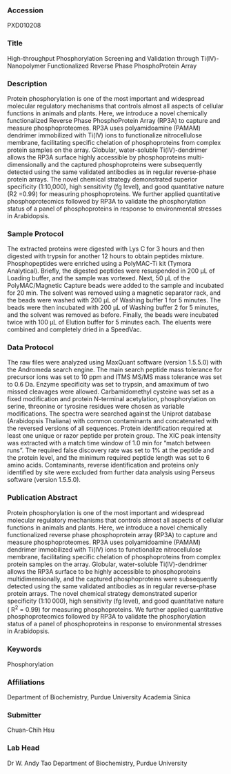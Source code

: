 ### Accession
PXD010208

### Title
High-throughput Phosphorylation Screening and Validation through Ti(IV)-Nanopolymer Functionalized Reverse Phase PhosphoProtein Array

### Description
Protein phosphorylation is one of the most important and widespread molecular regulatory mechanisms that controls almost all aspects of cellular functions in animals and plants. Here, we introduce a novel chemically functionalized Reverse Phase PhosphoProtein Array (RP3A) to capture and measure phosphoproteomes. RP3A uses polyamidoamine (PAMAM) dendrimer immobilized with Ti(IV) ions to functionalize nitrocellulose membrane, facilitating specific chelation of phosphoproteins from complex protein samples on the array. Globular, water-soluble Ti(IV)-dendrimer allows the RP3A surface highly accessible by phosphoproteins multi-dimensionally and the captured phosphoproteins were subsequently detected using the same validated antibodies as in regular reverse-phase protein arrays. The novel chemical strategy demonstrated superior specificity (1:10,000), high sensitivity (fg level), and good quantitative nature (R2 =0.99) for measuring phosphoproteins. We further applied quantitative phosphoproteomics followed by RP3A to validate the phosphorylation status of a panel of phosphoproteins in response to environmental stresses in Arabidopsis.

### Sample Protocol
The extracted proteins were digested with Lys C for 3 hours and then digested with trypsin for another 12 hours to obtain peptides mixture. Phosphopeptides were enriched using a PolyMAC-Ti kit (Tymora Analytical). Briefly, the digested peptides were resuspended in 200 µL of Loading buffer, and the sample was vortexed. Next, 50 µL of the PolyMAC/Magnetic Capture beads were added to the sample and incubated for 20 min. The solvent was removed using a magnetic separator rack, and the beads were washed with 200 µL of Washing buffer 1 for 5 minutes. The beads were then incubated with 200 µL of Washing buffer 2 for 5 minutes, and the solvent was removed as before. Finally, the beads were incubated twice with 100 µL of Elution buffer for 5 minutes each. The eluents were combined and completely dried in a SpeedVac.

### Data Protocol
The raw files were analyzed using MaxQuant software (version 1.5.5.0) with the Andromeda search engine. The main search peptide mass tolerance for precursor ions was set to 10 ppm and ITMS MS/MS mass tolerance was set to 0.6 Da. Enzyme specificity was set to trypsin, and amaximum of two missed cleavages were allowed. Carbamidomethyl cysteine was set as a fixed modification and protein N-terminal acetylation, phosphorylation on serine, threonine or tyrosine residues were chosen as variable modifications. The spectra were searched against the Uniprot database (Arabidopsis Thaliana) with common contaminants and concatenated with the reversed versions of all sequences. Protein identification required at least one unique or razor peptide per protein group. The XIC peak intensity was extracted with a match time window of 1.0 min for “match between runs”. The required false discovery rate was set to 1% at the peptide and the protein level, and the minimum required peptide length was set to 6 amino acids. Contaminants, reverse identification and proteins only identified by site were excluded from further data analysis using Perseus software (version 1.5.5.0).

### Publication Abstract
Protein phosphorylation is one of the most important and widespread molecular regulatory mechanisms that controls almost all aspects of cellular functions in animals and plants. Here, we introduce a novel chemically functionalized reverse phase phosphoprotein array (RP3A) to capture and measure phosphoproteomes. RP3A uses polyamidoamine (PAMAM) dendrimer immobilized with Ti(IV) ions to functionalize nitrocellulose membrane, facilitating specific chelation of phosphoproteins from complex protein samples on the array. Globular, water-soluble Ti(IV)-dendrimer allows the RP3A surface to be highly accessible to phosphoproteins multidimensionally, and the captured phosphoproteins were subsequently detected using the same validated antibodies as in regular reverse-phase protein arrays. The novel chemical strategy demonstrated superior specificity (1:10&#x202f;000), high sensitivity (fg level), and good quantitative nature ( R<sup>2</sup> = 0.99) for measuring phosphoproteins. We further applied quantitative phosphoproteomics followed by RP3A to validate the phosphorylation status of a panel of phosphoproteins in response to environmental stresses in Arabidopsis.

### Keywords
Phosphorylation

### Affiliations
Department of Biochemistry, Purdue University
Academia Sinica

### Submitter
Chuan-Chih Hsu

### Lab Head
Dr W. Andy Tao
Department of Biochemistry, Purdue University



